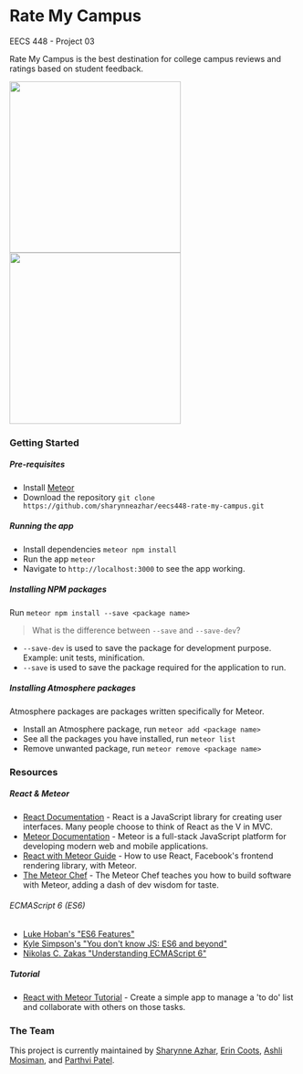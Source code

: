 # Rate My Campus

EECS 448 - Project 03

Rate My Campus is the best destination for college campus reviews and ratings
based on student feedback.

<a href="[http://i.imgur.com/tlfimbK.png]">
  <img src="http://i.imgur.com/tlfimbK.png" height="300" />
</a>
<a href="http://i.imgur.com/30UCTYa.png">
  <img src="http://i.imgur.com/30UCTYa.png" height="300" />
</a>

### Getting Started
##### Pre-requisites
- Install [Meteor][9]
- Download the repository
  `git clone https://github.com/sharynneazhar/eecs448-rate-my-campus.git`

##### Running the app
- Install dependencies `meteor npm install`
- Run the app `meteor`
- Navigate to `http://localhost:3000` to see the app working.

##### Installing NPM packages
Run `meteor npm install --save <package name>`
> What is the difference between `--save` and `--save-dev`?  
- `--save-dev` is used to save the package for development purpose. Example:
unit tests, minification.
- `--save` is used to save the package required for the application to run.

##### Installing Atmosphere packages
Atmosphere packages are packages written specifically for Meteor.
- Install an Atmosphere package, run `meteor add <package name>`
- See all the packages you have installed, run `meteor list`
- Remove unwanted package, run `meteor remove <package name>`


### Resources
##### React & Meteor
- [React Documentation][4] - React is a JavaScript library for creating user
interfaces. Many people choose to think of React as the V in MVC.
- [Meteor Documentation][1] - Meteor is a full-stack JavaScript platform for
developing modern web and mobile applications.
- [React with Meteor Guide][2] - How to use React, Facebook's frontend
rendering library, with Meteor.
- [The Meteor Chef][13] - The Meteor Chef teaches you how to build software with Meteor, adding a dash of dev wisdom for taste.

###### ECMAScript 6 (ES6)
- [Luke Hoban's "ES6 Features"][10]
- [Kyle Simpson's "You don't know JS: ES6 and beyond"][11]
- [Nikolas C. Zakas "Understanding ECMAScript 6"][12]

##### Tutorial
- [React with Meteor Tutorial][3] - Create a simple app to manage a 'to do'
list and collaborate with others on those tasks.


### The Team
This project is currently maintained by [Sharynne Azhar][5], [Erin Coots][6],
[Ashli Mosiman][7], and [Parthvi Patel][8].


[1]: http://docs.meteor.com/#/full/
[2]: https://guide.meteor.com/react.html
[3]: https://www.meteor.com/tutorials/react/creating-an-app
[4]: https://facebook.github.io/react/docs/getting-started.html
[5]: https://github.com/sharynneazhar
[6]: https://github.com/erincoots
[7]: https://github.com/ashlimosiman
[8]: https://github.com/parthvip28
[9]: https://www.meteor.com/install
[10]: https://github.com/lukehoban/es6features#readme
[11]: https://github.com/getify/You-Dont-Know-JS/tree/master/es6%20%26%20beyond
[12]: https://github.com/nzakas/understandinges6
[13]: https://themeteorchef.com/
